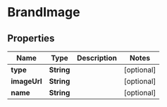 

# BrandImage


## Properties

Name | Type | Description | Notes
------------ | ------------- | ------------- | -------------
**type** | **String** |  |  [optional]
**imageUrl** | **String** |  |  [optional]
**name** | **String** |  |  [optional]



